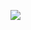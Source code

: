 [![](https://img.shields.io/badge/docs-dev-blue.svg)](https://dokudo91.github.io/Businessdates.jl/dev)
